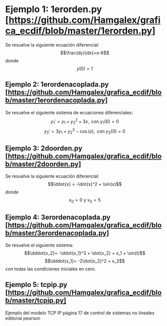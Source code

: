 
# Ejemplo 1: 1erorden.py [https://github.com/Hamgalex/grafica_ecdif/blob/master/1erorden.py] 
Se resuelve la siguiente ecuación diferencial:
$$\frac{dy}{dx}=x-6$$ donde $$y(0)=1$$

## Ejemplo 2: 1erordenacoplada.py [https://github.com/Hamgalex/grafica_ecdif/blob/master/1erordenacoplada.py] 
Se resuelve el siguiente sistema de ecuaciones diferenciales:
$$y_1' = y_1 + y_2^2 + 3x, \text{ con  } y_1(0)=0$$
$$y_2' = 3y_1 + y_2^3 - \cos(x), \text{ con  } y_2(0)=0$$

## Ejemplo 3: 2doorden.py [https://github.com/Hamgalex/grafica_ecdif/blob/master/2doorden.py] 
Se resuelve la siguiente ecuación diferencial:
$$\ddot{x} = -\dot{x}^2 + \sin(x)$$ donde $$x_0=0 \text{ y }  v_0=5$$



## Ejemplo 4: 3erordenacoplada.py [https://github.com/Hamgalex/grafica_ecdif/blob/master/3erordenacoplada.py] 
Se resuelve el siguiente sistema:
$$\dddot{x_2}= -\ddot{x_1}^3 + \dot{x_2} + x_1 + \sin(t)$$
$$\dddot{x_1}= -2\dot{x_2}^2 + x_2$$
con todas las condiciones iniciales en cero.

## Ejemplo 5: tcpip.py [https://github.com/Hamgalex/grafica_ecdif/blob/master/tcpip.py] 
Ejemplo del modelo TCP IP página 17 de control de sistemas no lineales editorial pearson
